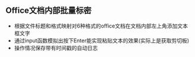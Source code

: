 ## Office文档内部批量标密

- 根据文件标题和格式映射对6种格式的office文档在文档内部左上角添加文本框文字
- 通过input函数模拟出按下Enter能实现粘贴文本的效果(实际上是获取剪切板)
- 操作情况保存带有时间戳的自动日志